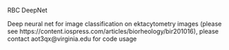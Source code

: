 <heading> RBC DeepNet </heading>
<p>
Deep neural net for image classification on ektacytometry images (please see https://content.iospress.com/articles/biorheology/bir201016), please contact aot3qx@virginia.edu for code usage
</p>

